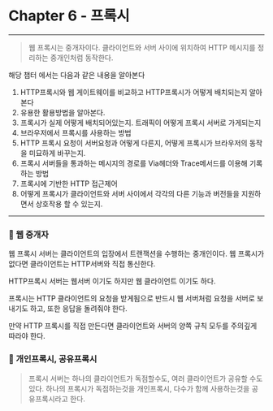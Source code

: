 # Chapter 6 - 프록시

---

> 웹 프록시는 중개자이다. 클라이언트와 서버 사이에 위치하여 HTTP 메시지를 정리하는 중개인처럼 동작한다.

해당 챕터 에서는 다음과 같은 내용을 알아본다
1. HTTP프록시와 웹 게이트웨이를 비교하고 HTTP프록시가 어떻게 배치되는지 알아본다
2. 유용한 활용방법을 알아본다.
3. 프록시가 실제 어떻게 배치되어있는지. 트래픽이 어떻게 프록시 서버로 가게되는지
4. 브라우저에서 프록시를 사용하는 방법
5. HTTP 프록시 요청이 서버요청과 어떻게 다른지, 어떻게 프록시가 브라우저의 동작을 미묘하게 바꾸는지.
6. 프록시 서버들을 통과하는 메시지의 경로를 Via헤더와 Trace메서드를 이용해 기록하는 방법
7. 프록시에 기반한 HTTP 접근제어 
8. 어떻게 프록시가 클라이언트와 서버 사이에서 각각의 다른 기능과 버전들을 지원하면서 상호작용 할 수 있는지.


---

### 🧐 웹 중개자

웹 프록시 서버는 클라이언트의 입장에서 트랜잭션을 수행하는 중개인이다. 웹 프록시가 없다면
클라이언트는 HTTP서버와 직접 통신한다. 

HTTP프록시 서버는 웹서버 이기도 하지만 웹 클라이언트 이기도 하다. 

프록시는 HTTP 클라이언트의 요청을 받게됨으로 반드시 웹 서버처럼 요청을 서버로 보내기도 하고, 또한 응답을 돌려줘야 한다.

만약 HTTP 프록시를 직접 만든다면 클라이언트와 서버의 양쪽 규칙 모두를 주의깊게 따라야 한다.

### 🧐 개인프록시, 공유프록시 

> 프록시 서버는 하나의 클라이언트가 독점할수도, 여러 클라이언트가 공유할 수도 있다. 
> 하나의 프록시가 독점하는것을 개인프록시, 다수가 함께 사용하는것을 공유프록시라고 한다.